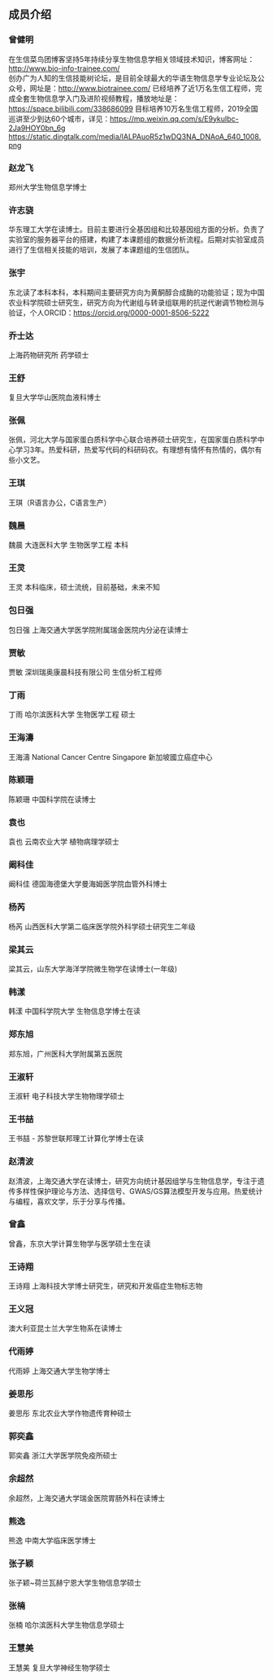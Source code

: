 ## 成员介绍  ### 曾健明  在生信菜鸟团博客坚持5年持续分享生物信息学相关领域技术知识，博客网址：http://www.bio-info-trainee.com/  
创办广为人知的生信技能树论坛，是目前全球最大的华语生物信息学专业论坛及公众号，网址是：http://www.biotrainee.com/ 
已经培养了近1万名生信工程师，完成全套生物信息学入门及进阶视频教程，播放地址是：https://space.bilibili.com/338686099 
目标培养10万名生信工程师，2019全国巡讲至少到达60个城市，详见：https://mp.weixin.qq.com/s/E9ykuIbc-2Ja9HOY0bn_6g  https://static.dingtalk.com/media/lALPAuoR5z1wDQ3NA_DNAoA_640_1008.png
  ### 赵龙飞  郑州大学生物信息学博士  ### 许志骁  华东理工大学在读博士。目前主要进行全基因组和比较基因组方面的分析。负责了实验室的服务器平台的搭建，构建了本课题组的数据分析流程。后期对实验室成员进行了生信相关技能的培训，发展了本课题组的生信团队。  ### 张宇  东北读了本科本科，本科期间主要研究方向为黄酮醇合成酶的功能验证；现为中国农业科学院硕士研究生，研究方向为代谢组与转录组联用的抗逆代谢调节物检测与验证，个人ORCID：https://orcid.org/0000-0001-8506-5222  ### 乔士达  上海药物研究所 药学硕士  ### 王舒  复旦大学华山医院血液科博士  ### 张佩  张佩，河北大学与国家蛋白质科学中心联合培养硕士研究生，在国家蛋白质科学中心学习3年。热爱科研，热爱写代码的科研码农。有理想有情怀有热情的，偶尔有些小文艺。  ### 王琪  王琪（R语言办公，C语言生产）  ### 魏晨  魏晨 大连医科大学 生物医学工程 本科  ### 王灵  王灵 本科临床，硕士流统，目前基础，未来不知  ### 包日强  包日强 上海交通大学医学院附属瑞金医院内分泌在读博士  ### 贾敏  贾敏 深圳瑞奥康晨科技有限公司 生信分析工程师  ### 丁雨  丁雨 哈尔滨医科大学 生物医学工程 硕士  ### 王海濤  王海濤 National Cancer Centre Singapore 新加坡國立癌症中心  ### 陈颖珊  陈颖珊 中国科学院在读博士  ### 袁也  袁也  云南农业大学   植物病理学硕士  ### 阚科佳  阚科佳 德国海德堡大学曼海姆医学院血管外科博士  ### 杨芮  杨芮 山西医科大学第二临床医学院外科学硕士研究生二年级  ### 梁其云  梁其云，山东大学海洋学院微生物学在读博士(一年级)  ### 韩漾  韩漾 中国科学院大学 生物信息学博士在读  ### 郑东旭  郑东旭，广州医科大学附属第五医院  ### 王淑轩  王淑轩 电子科技大学生物物理学硕士  ### 王书喆  王书喆 - 苏黎世联邦理工计算化学博士在读  ### 赵清波  赵清波，上海交通大学在读博士，研究方向统计基因组学与生物信息学，专注于遗传多样性保护理论与方法、选择信号、GWAS/GS算法模型开发与应用。热爱统计与编程，喜欢文学，乐于分享与传播。  ### 曾鑫  曾鑫，东京大学计算生物学与医学硕士生在读  ### 王诗翔  王诗翔 上海科技大学博士研究生，研究和开发癌症生物标志物  ### 王义冠  澳大利亚昆士兰大学生物系在读博士  ### 代雨婷  代雨婷 上海交通大学生物学博士  ### 姜思彤  姜思彤   东北农业大学作物遗传育种硕士  ### 郭奕鑫  郭奕鑫 浙江大学医学院免疫所硕士  ### 余超然  余超然，上海交通大学瑞金医院胃肠外科在读博士  ### 熊逸  熊逸 中南大学临床医学博士  ### 张子颖  张子颖~荷兰瓦赫宁恩大学生物信息学硕士  ### 张楠  张楠 哈尔滨医科大学生物信息学硕士  ### 王慧美  王慧美 复旦大学神经生物学硕士  